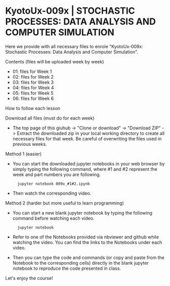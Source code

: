 # KyotoUx-009x | STOCHASTIC PROCESSES: DATA ANALYSIS AND COMPUTER SIMULATION

Here we provide with all necessary files to enrole "KyotoUx-009x: Stochastic Processes: Data Analysis and Computer Simulation".

Contents (files will be uploaded week by week)
- 01: files for Week 1
- 02: files for Week 2
- 03: files for Week 3
- 04: files for Week 4
- 05: files for Week 5
- 06: files for Week 6

How to follow each lesson

Download all files (must do for each week) 
- The top page of this giuhub -> "Clone or download" -> "Download ZIP" -> Extract the downloaded zip in your local working directory to create all necessary files for that week. Be careful of overwriting the files used in previous weeks.

Method 1 (easier)
- You can start the downloaded jupyter notebooks in your web browser by simply typing the following command, where #1 and #2 represent the week and part numbers you are following.

        jupyter notebook 009x_#1#2.ipynb

- Then watch the corresponding video.

Method 2 (harder but more useful to learn programming)
- You can start a new blank jupyter notebook by typing the following command before watching each video.
  
        jupyter notebook

- Refer to one of the Notebooks provided via nbviewer and github while watching the video. You can find the links to the Notebooks under each video.
- Then you can type the code and commands (or copy and paste from the Notebook to the corresponding cells) directly in the blank jupyter notebook to reproduce the code presented in class.
  
Let's enjoy the course!
  

